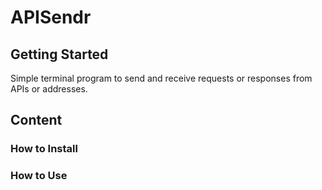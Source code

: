 # APISendr

## Getting Started

Simple terminal program to send and receive requests or responses from APIs or addresses.

## Content

### How to Install

### How to Use
